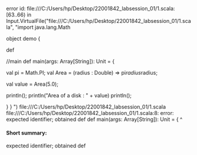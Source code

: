 error id: file:///C:/Users/hp/Desktop/22001842_labsession_01/1.scala:[63..66) in Input.VirtualFile("file:///C:/Users/hp/Desktop/22001842_labsession_01/1.scala", "import java.lang.Math

object demo {

  def 

//main 
  def main(args: Array[String]): Unit = {

  val pi = Math.PI;
  val Area = (radius : Double) => pi*radius*radius;
  
  val value = Area(5.0);

  println();
  println("Area of a disk : " + value)
  println();
   
  }
}
")
file:///C:/Users/hp/Desktop/22001842_labsession_01/1.scala
file:///C:/Users/hp/Desktop/22001842_labsession_01/1.scala:8: error: expected identifier; obtained def
  def main(args: Array[String]): Unit = {
  ^
#### Short summary: 

expected identifier; obtained def